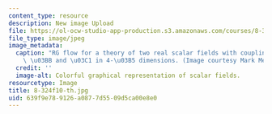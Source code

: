 ```yaml
---
content_type: resource
description: New image Upload
file: https://ol-ocw-studio-app-production.s3.amazonaws.com/courses/8-324-relativistic-quantum-field-theory-ii-fall-2010/639f9e789126a0877d5509d5ca00e8e0_8-324f10-th.jpg
file_type: image/jpeg
image_metadata:
  caption: "RG flow for a theory of two real scalar fields with coupling constants\
    \ \u03BB and \u03C1 in 4-\u03B5 dimensions. (Image courtesy Mark Mezei.)"
  credit: ''
  image-alt: Colorful graphical representation of scalar fields.
resourcetype: Image
title: 8-324f10-th.jpg
uid: 639f9e78-9126-a087-7d55-09d5ca00e8e0
---
```

